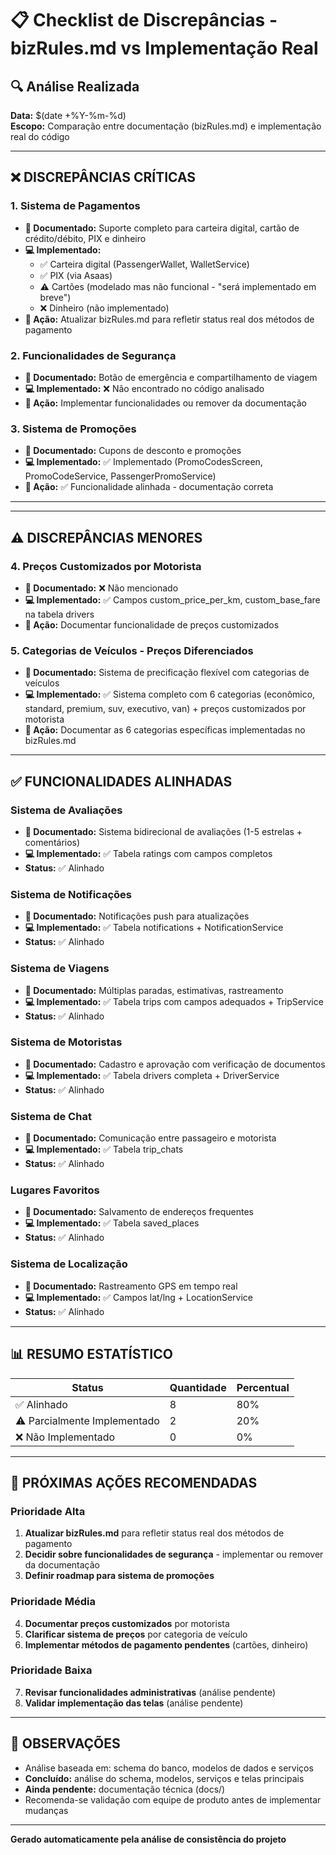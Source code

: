 # 📋 Checklist de Discrepâncias - bizRules.md vs Implementação Real

## 🔍 Análise Realizada
**Data:** $(date +%Y-%m-%d)  
**Escopo:** Comparação entre documentação (bizRules.md) e implementação real do código

---

## ❌ DISCREPÂNCIAS CRÍTICAS

### 1. Sistema de Pagamentos
- **📄 Documentado:** Suporte completo para carteira digital, cartão de crédito/débito, PIX e dinheiro
- **💻 Implementado:** 
  - ✅ Carteira digital (PassengerWallet, WalletService)
  - ✅ PIX (via Asaas)
  - ⚠️ Cartões (modelado mas não funcional - "será implementado em breve")
  - ❌ Dinheiro (não implementado)
- **🎯 Ação:** Atualizar bizRules.md para refletir status real dos métodos de pagamento

### 2. Funcionalidades de Segurança
- **📄 Documentado:** Botão de emergência e compartilhamento de viagem
- **💻 Implementado:** ❌ Não encontrado no código analisado
- **🎯 Ação:** Implementar funcionalidades ou remover da documentação

### 3. Sistema de Promoções
- **📄 Documentado:** Cupons de desconto e promoções
- **💻 Implementado:** ✅ Implementado (PromoCodesScreen, PromoCodeService, PassengerPromoService)
- **🎯 Ação:** ✅ Funcionalidade alinhada - documentação correta

---

---

## ⚠️ DISCREPÂNCIAS MENORES

### 4. Preços Customizados por Motorista
- **📄 Documentado:** ❌ Não mencionado
- **💻 Implementado:** ✅ Campos custom_price_per_km, custom_base_fare na tabela drivers
- **🎯 Ação:** Documentar funcionalidade de preços customizados

### 5. Categorias de Veículos - Preços Diferenciados
- **📄 Documentado:** Sistema de precificação flexível com categorias de veículos
- **💻 Implementado:** ✅ Sistema completo com 6 categorias (econômico, standard, premium, suv, executivo, van) + preços customizados por motorista
- **🎯 Ação:** Documentar as 6 categorias específicas implementadas no bizRules.md

---

## ✅ FUNCIONALIDADES ALINHADAS

### Sistema de Avaliações
- **📄 Documentado:** Sistema bidirecional de avaliações (1-5 estrelas + comentários)
- **💻 Implementado:** ✅ Tabela ratings com campos completos
- **Status:** ✅ Alinhado

### Sistema de Notificações
- **📄 Documentado:** Notificações push para atualizações
- **💻 Implementado:** ✅ Tabela notifications + NotificationService
- **Status:** ✅ Alinhado

### Sistema de Viagens
- **📄 Documentado:** Múltiplas paradas, estimativas, rastreamento
- **💻 Implementado:** ✅ Tabela trips com campos adequados + TripService
- **Status:** ✅ Alinhado

### Sistema de Motoristas
- **📄 Documentado:** Cadastro e aprovação com verificação de documentos
- **💻 Implementado:** ✅ Tabela drivers completa + DriverService
- **Status:** ✅ Alinhado

### Sistema de Chat
- **📄 Documentado:** Comunicação entre passageiro e motorista
- **💻 Implementado:** ✅ Tabela trip_chats
- **Status:** ✅ Alinhado

### Lugares Favoritos
- **📄 Documentado:** Salvamento de endereços frequentes
- **💻 Implementado:** ✅ Tabela saved_places
- **Status:** ✅ Alinhado

### Sistema de Localização
- **📄 Documentado:** Rastreamento GPS em tempo real
- **💻 Implementado:** ✅ Campos lat/lng + LocationService
- **Status:** ✅ Alinhado

---

## 📊 RESUMO ESTATÍSTICO

| Status | Quantidade | Percentual |
|--------|------------|------------|
| ✅ Alinhado | 8 | 80% |
| ⚠️ Parcialmente Implementado | 2 | 20% |
| ❌ Não Implementado | 0 | 0% |

---

## 🎯 PRÓXIMAS AÇÕES RECOMENDADAS

### Prioridade Alta
1. **Atualizar bizRules.md** para refletir status real dos métodos de pagamento
2. **Decidir sobre funcionalidades de segurança** - implementar ou remover da documentação
3. **Definir roadmap para sistema de promoções**

### Prioridade Média
4. **Documentar preços customizados** por motorista
5. **Clarificar sistema de preços** por categoria de veículo
6. **Implementar métodos de pagamento pendentes** (cartões, dinheiro)

### Prioridade Baixa
7. **Revisar funcionalidades administrativas** (análise pendente)
8. **Validar implementação das telas** (análise pendente)

---

## 📝 OBSERVAÇÕES

- Análise baseada em: schema do banco, modelos de dados e serviços
- **Concluído:** análise do schema, modelos, serviços e telas principais
- **Ainda pendente:** documentação técnica (docs/)
- Recomenda-se validação com equipe de produto antes de implementar mudanças

---

**Gerado automaticamente pela análise de consistência do projeto**